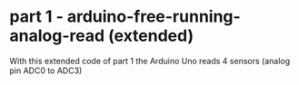 # part 1 - arduino-free-running-analog-read (extended)

With this extended code of part 1 the Arduino Uno reads 4 sensors (analog pin ADC0 to ADC3)